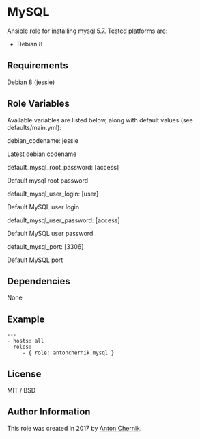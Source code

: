 MySQL
=========

Ansible role for installing mysql 5.7. Tested platforms are:
* Debian 8

Requirements
------------

Debian 8 (jessie)

Role Variables
--------------

Available variables are listed below, along with default values (see defaults/main.yml):

debian_codename: jessie

Latest debian codename

default_mysql_root_password: [access]

Default mysql root password

default_mysql_user_login: [user]

Default MySQL user login

default_mysql_user_password: [access]

Default MySQL user password

default_mysql_port: [3306]

Default MySQL port

Dependencies
------------

None

Example 
----------------
    ---
    - hosts: all
      roles:
         - { role: antonchernik.mysql }

License
-------

MIT / BSD

Author Information
------------------

This role was created in 2017 by [Anton Chernik](https://github.com/antonchernik).
